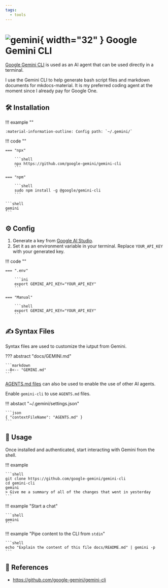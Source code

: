 ```yaml
---
tags:
  - tools
---
```

# ![gemini](https://cdn.jsdelivr.net/gh/selfhst/icons/png/google-gemini.png){ width="32" } Google Gemini CLI

[Google Gemini CLI][1] is used as an AI agent that can be used directly in a terminal.

I use the Gemini CLI to help generate bash script files and markdown documents for mkdocs-material. It is my preferred coding agent at the moment since I already pay for Google One.

## :hammer_and_wrench: Installation

!!! example ""
    
    :material-information-outline: Config path: `~/.gemini/`
    
!!! code ""

    === "npx"

        ```shell
        npx https://github.com/google-gemini/gemini-cli
        ```

    === "npm"
    
        ```shell
        sudo npm install -g @google/gemini-cli
        ```

    ```shell
    gemini
    ```

## :gear: Config

1. Generate a key from [Google AI Studio][2].
2. Set it as an environment variable in your terminal. Replace `YOUR_API_KEY` with your generated key.

!!! code ""

    === ".env"
  
        ```ini
        export GEMINI_API_KEY="YOUR_API_KEY"
        ```

    === "Manual"
    
        ```shell
        export GEMINI_API_KEY="YOUR_API_KEY"
        ```

## :writing_hand: Syntax Files

Syntax files are used to customize the iutput from Gemini.

??? abstract "docs/GEMINI.md"

    ```markdown
    --8<-- "GEMINI.md"
    ```
    
[AGENTS.md files][3] can also be used to enable the use of other AI agents.

Enable `gemini-cli` to use `AGENTS.md` files.

!!! abstact "~/.gemini/settings.json"

    ```json
    { "contextFileName": "AGENTS.md" }
    ```
    
## :pencil: Usage

Once installed and authenticated, start interacting with Gemini from the shell.

!!! example

    ```shell
    git clone https://github.com/google-gemini/gemini-cli
    cd gemini-cli
    gemini
    > Give me a summary of all of the changes that went in yesterday
    ```

!!! example "Start a chat"

    ```shell
    gemini
    ```

!!! example "Pipe content to the CLI from `stdin`"

    ```shell
    echo "Explain the content of this file docs/README.md" | gemini -p
    ```

## :link: References

- <https://github.com/google-gemini/gemini-cli>

[1]: <https://github.com/google-gemini/gemini-cli>
[2]: <https://aistudio.google.com/apikey>
[3]: <https://agents.md>
